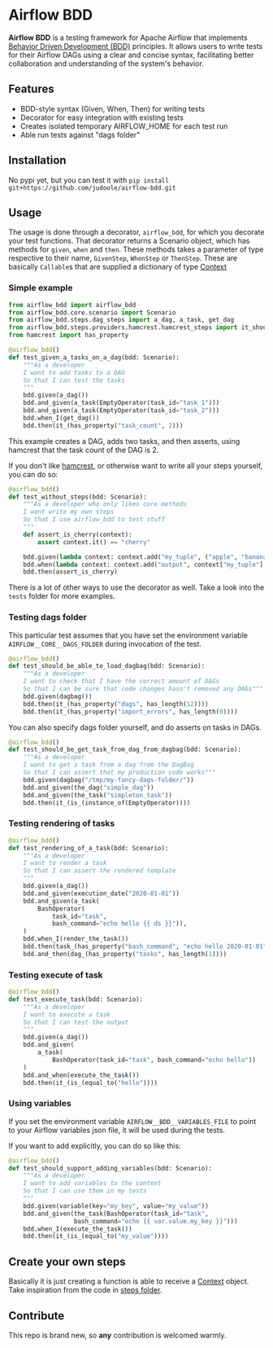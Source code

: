 # Airflow BDD

**Airflow BDD** is a testing framework for Apache Airflow that implements [Behavior Driven Development (BDD)](https://en.wikipedia.org/wiki/Behavior-driven_development) principles. It allows users to write tests for their Airflow DAGs using a clear and concise syntax, facilitating better collaboration and understanding of the system's behavior.

## Features

- BDD-style syntax (Given, When, Then) for writing tests
- Decorator for easy integration with existing tests
- Creates isolated temporary AIRFLOW_HOME for each test run
- Able run tests against "dags folder"

## Installation

No pypi yet, but you can test it with `pip install git+https://github.com/judoole/airflow-bdd.git`

## Usage

The usage is done through a decorator, `airflow_bdd`, for which you decorate your test functions.
That decorator returns a Scenario object, which has methods for `given`, `when` and `then`. These methods takes a parameter of type respective to their name, `GivenStep`, `WhenStep` or `ThenStep`. These are basically `Callable`s that are supplied a dictionary of type [Context](https://github.com/judoole/airflow-bdd/blob/main/src/airflow_bdd/core/context.py)

### Simple example

```python
from airflow_bdd import airflow_bdd
from airflow_bdd.core.scenario import Scenario
from airflow_bdd.steps.dag_steps import a_dag, a_task, get_dag
from airflow_bdd.steps.providers.hamcrest.hamcrest_steps import it_should
from hamcrest import has_property

@airflow_bdd()
def test_given_a_tasks_on_a_dag(bdd: Scenario):
    """As a developer
    I want to add tasks to a DAG
    So that I can test the tasks
    """
    bdd.given(a_dag())
    bdd.and_given(a_task(EmptyOperator(task_id="task_1")))
    bdd.and_given(a_task(EmptyOperator(task_id="task_2")))
    bdd.when_I(get_dag())
    bdd.then(it_(has_property("task_count", 2)))
```

This example creates a DAG, adds two tasks, and then asserts, using hamcrest that the task count of the DAG is 2.

If you don't like [hamcrest](https://github.com/judoole/airflow-bdd/blob/main/README.md), or otherwise want to write all your steps yourself, you can do so:

```python
@airflow_bdd()
def test_without_steps(bdd: Scenario):
    """As a developer who only likes core methods
    I want write my own steps
    So that I use airflow_bdd to test stuff
    """
    def assert_is_cherry(context):
        assert context.it() == "cherry"

    bdd.given(lambda context: context.add("my_tuple", ("apple", "banana", "cherry")))
    bdd.when(lambda context: context.add("output", context["my_tuple"][2]))
    bdd.then(assert_is_cherry)
```

There is a lot of other ways to use the decorator as well. Take a look into the `tests` folder for more examples.

### Testing dags folder

This particular test assumes that you have set the environment variable `AIRFLOW__CORE__DAGS_FOLDER` during invocation of the test.

```python
@airflow_bdd()
def test_should_be_able_to_load_dagbag(bdd: Scenario):
    """As a developer
    I want to check that I have the correct amount of DAGs
    So that I can be sure that code changes hasn't removed any DAGs"""
    bdd.given(dagbag())
    bdd.then(it_(has_property("dags", has_length(12))))
    bdd.then(it_(has_property("import_errors", has_length(0))))
```

You can also specify dags folder yourself, and do asserts on tasks in DAGs.

```python
@airflow_bdd()
def test_should_be_get_task_from_dag_from_dagbag(bdd: Scenario):
    """As a developer
    I want to get a task from a dag from the DagBag
    So that I can assert that my production code works"""
    bdd.given(dagbag("/tmp/my-fancy-dags-folder/"))
    bdd.and_given(the_dag("simple_dag"))
    bdd.and_given(the_task("simpleton_task"))
    bdd.then(it_(is_(instance_of(EmptyOperator))))
```

### Testing rendering of tasks

```python
@airflow_bdd()
def test_rendering_of_a_task(bdd: Scenario):
    """As a developer
    I want to render a task
    So that I can assert the rendered template
    """
    bdd.given(a_dag())
    bdd.and_given(execution_date("2020-01-01"))
    bdd.and_given(a_task(
        BashOperator(
            task_id="task",
            bash_command="echo hello {{ ds }}")),
    )
    bdd.when_I(render_the_task())
    bdd.then(task_(has_property("bash_command", "echo hello 2020-01-01")))
    bdd.and_then(dag_(has_property("tasks", has_length(1))))
```

### Testing execute of task

```python
@airflow_bdd()
def test_execute_task(bdd: Scenario):
    """As a developer
    I want to execute a task
    So that I can test the output
    """
    bdd.given(a_dag())
    bdd.and_given(
        a_task(
            BashOperator(task_id="task", bash_command="echo hello"))
    )
    bdd.and_when(execute_the_task())
    bdd.then(it_(is_(equal_to("hello"))))
```

### Using variables

If you set the environment variable `AIRFLOW__BDD__VARIABLES_FILE` to point to your Airflow variables json file, it will be used during the tests.

If you want to add explicitly, you can do so like this:
```python
@airflow_bdd()
def test_should_support_adding_variables(bdd: Scenario):
    """As a developer
    I want to add variables to the context
    So that I can use them in my tests
    """
    bdd.given(variable(key="my_key", value="my_value"))
    bdd.and_given(the_task(BashOperator(task_id="task",
                  bash_command="echo {{ var.value.my_key }}")))
    bdd.when_I(execute_the_task())
    bdd.then(it_(is_(equal_to("my_value"))))
```

## Create your own steps

Basically it is just creating a function is able to receive a [Context](https://github.com/judoole/airflow-bdd/blob/daed1195e459a8adaef281463117984de7b55a23/src/airflow_bdd/core/scenario.py#L1) object. Take inspiration from the code in [steps folder](https://github.com/judoole/airflow-bdd/tree/main/src/airflow_bdd/steps).

## Contribute

This repo is brand new, so **any** contribution is welcomed warmly.
